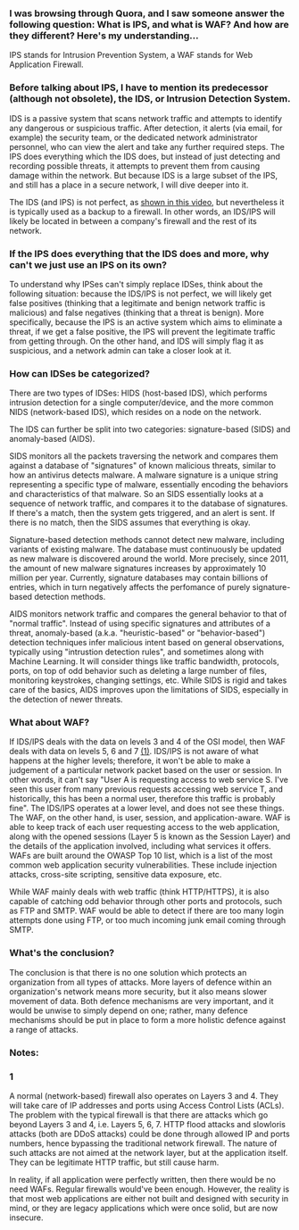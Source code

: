 ### I was browsing through Quora, and I saw someone answer the following question: What is IPS, and what is WAF? And how are they different? Here's my understanding...

IPS stands for Intrusion Prevention System, a WAF stands for Web Application Firewall.

### Before talking about IPS, I have to mention its predecessor (although not obsolete), the IDS, or Intrusion Detection System. 

IDS is a passive system that scans network traffic and attempts to identify any dangerous or suspicious traffic. After detection, it alerts (via email, for example) the security team, or the dedicated network administrator personnel, who can view the alert and take any further required steps. The IPS does everything which the IDS does, but instead of just detecting and recording possible threats, it attempts to prevent them from causing damage within the network. But because IDS is a large subset of the IPS, and still has a place in a secure network, I will dive deeper into it.

The IDS (and IPS) is not perfect, as [shown in this video](https://www.youtube.com/watch?v=7gZYbIr_Qj4), but nevertheless it is typically used as a backup to a firewall. In other words, an IDS/IPS will likely be located in between a company's firewall and the rest of its network.

### If the IPS does everything that the IDS does and more, why can't we just use an IPS on its own?

To understand why IPSes can't simply replace IDSes, think about the following situation: because the IDS/IPS is not perfect, we will likely get false positives (thinking that a legitimate and benign network traffic is malicious) and false negatives (thinking that a threat is benign). More specifically, because the IPS is an active system which aims to eliminate a threat, if we get a false positive, the IPS will prevent the legitimate traffic from getting through. On the other hand, and IDS will simply flag it as suspicious, and a network admin can take a closer look at it.

### How can IDSes be categorized?

There are two types of IDSes: HIDS (host-based IDS), which performs intrusion detection for a single computer/device, and the more common NIDS (network-based IDS), which resides on a node on the network.

The IDS can further be split into two categories: signature-based (SIDS) and anomaly-based (AIDS). 

SIDS monitors all the packets traversing the network and compares them against a database of "signatures" of known malicious threats, similar to how an antivirus detects malware. A malware signature is a unique string representing a specific type of malware, essentially encoding the behaviors and characteristics of that malware. So an SIDS essentially looks at a sequence of network traffic, and compares it to the database of signatures. If there's a match, then the system gets triggered, and an alert is sent. If there is no match, then the SIDS assumes that everything is okay.

Signature-based detection methods cannot detect new malware, including variants of existing malware. The database must continuously be updated as new malware is discovered around the world. More precisely, since 2011, the amount of new malware signatures increases by approximately 10 million per year. Currently, signature databases may contain billions of entries, which in turn negatively affects the perfomance of purely signature-based detection methods.

AIDS monitors network traffic and compares the general behavior to that of "normal traffic". Instead of using specific signatures and attributes of a threat, anomaly-based (a.k.a. "heuristic-based" or "behavior-based") detection techniques infer malicious intent based on general observations, typically using "intrustion detection rules", and sometimes along with Machine Learning. It will consider things like traffic bandwidth, protocols, ports, on top of odd behavior such as deleting a large number of files, monitoring keystrokes, changing settings, etc. While SIDS is rigid and takes care of the basics, AIDS improves upon the limitations of SIDS, especially in the detection of newer threats. 

### What about WAF?

If IDS/IPS deals with the data on levels 3 and 4 of the OSI model, then WAF deals with data on levels 5, 6 and 7 [(1)](#1). IDS/IPS is not aware of what happens at the higher levels; therefore, it won't be able to make a judgement of a particular network packet based on the user or session. In other words, it can't say "User A is requesting access to web service S. I've seen this user from many previous requests accessing web service T, and historically, this has been a normal user, therefore this traffic is probably fine". The IDS/IPS operates at a lower level, and does not see these things. The WAF, on the other hand, is user, session, and application-aware. WAF is able to keep track of each user requesting access to the web application, along with the opened sessions (Layer 5 is known as the Session Layer) and the details of the application involved, including what services it offers. WAFs are built around the OWASP Top 10 list, which is a list of the most common web application security vulnerabilities. These include injection attacks, cross-site scripting, sensitive data exposure, etc. 

While WAF mainly deals with web traffic (think HTTP/HTTPS), it is also capable of catching odd behavior through other ports and protocols, such as FTP and SMTP. WAF would be able to detect if there are too many login attempts done using FTP, or too much incoming junk email coming through SMTP.   

### What's the conclusion?

The conclusion is that there is no one solution which protects an organization from all types of attacks. More layers of defence within an  organization's network means more security, but it also means slower movement of data. Both defence mechanisms are very important, and it would be unwise to simply depend on one; rather, many defence mechanisms should be put in place to form a more holistic defence against a range of attacks. 

### Notes:

### 1 
A normal (network-based) firewall also operates on Layers 3 and 4. They will take care of IP addresses and ports using Access Control Lists (ACLs). The problem with the typical firewall is that there are attacks which go beyond Layers 3 and 4, i.e. Layers 5, 6, 7. HTTP flood attacks and slowloris attacks (both are DDoS attacks) could be done through allowed IP and ports numbers, hence bypassing the traditional network firewall. The nature of such attacks are not aimed at the network layer, but at the application itself. They can be legitimate HTTP traffic, but still cause harm. 

In reality, if all application were perfectly written, then there would be no need WAFs. Regular firewalls would've been enough. However, the reality is that most web applications are either not built and designed with security in mind, or they are legacy applications which were once solid, but are now insecure. 